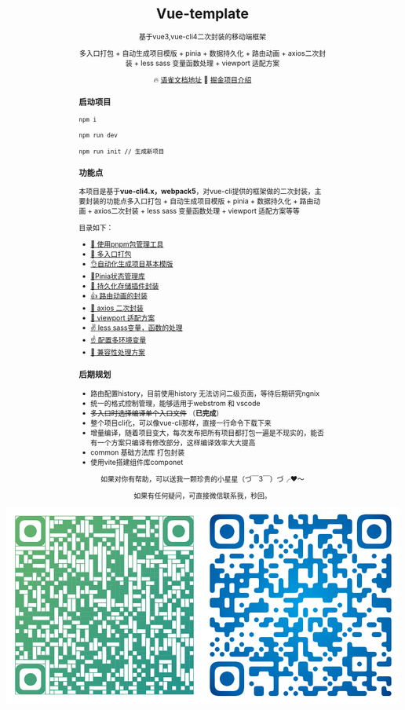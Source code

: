 <h1 align="center" style='margin-top: -20px'>Vue-template</h1>
<p align="center">基于vue3,vue-cli4二次封装的移动端框架</p>
<p align="center">多入口打包 + 自动生成项目模版 + pinia + 数据持久化 + 路由动画 + axios二次封装 + less sass 变量函数处理 + viewport 适配方案</p>

<p align="center">
  🔥 <a href="https://www.yuque.com/docs/share/92b547ee-d40b-4e52-85ac-63395284c389">语雀文档地址</a>
  🌈 <a href="https://juejin.cn/post/7127130027992285197">掘金项目介绍</a>
</p>

<h3>启动项目</h3>

```
npm i

npm run dev

npm run init // 生成新项目
```

<h3>功能点</h3>

本项目是基于**vue-cli4.x，webpack5**，对vue-cli提供的框架做的二次封装，主要封装的功能点多入口打包 + 自动生成项目模版 + pinia + 数据持久化 + 路由动画 + axios二次封装 + less sass 变量函数处理 + viewport 适配方案等等

<span id="top" align="center">目录如下：</span>
- [💪 使用pnpm包管理工具](/page/pnpm.html)
- [👋 多入口打包](/page/pages.html)
- [👌自动化生成项目基本模版](/page/init.html)
- [🤘Pinia状态管理库](/page/pinia.html)
- [🤏 持久化存储插件封装](/page/piniaPlugin.html)
- [👍 路由动画的封装](/page/router.html)
- [🤝 axios 二次封装](/page/axios.html)
- [💪 viewport 适配方案](/page/viewport.html)
- [✌️ less sass变量，函数的处理](/page/less.html)
- [☝️ 配置多环境变量](/page/env.html)
- [👏 兼容性处理方案](/page/babel.html)



<h3>后期规划</h3>

-   路由配置history，目前使用history 无法访问二级页面，等待后期研究ngnix
-   统一的格式控制管理，能够适用于webstrom 和 vscode
-   ~~多入口时选择编译单个入口文件~~ （**已完成**）
-   整个项目cli化，可以像vue-cli那样，直接一行命令下载下来
-   增量编译，随着项目变大，每次发布把所有项目都打包一遍是不现实的，能否有一个方案只编译有修改部分，这样编译效率大大提高
-   common 基础方法库 打包封装
-   使用vite搭建组件库componet

<p align="center">如果对你有帮助，可以送我一颗珍贵的小星星（づ￣3￣）づ╭❤～</p>
<p align="center">如果有任何疑问，可直接微信联系我，秒回。</p>
<p style='display:flex;justify-content:center;align-items: center'>
<img alt="logo" style='display:flex;' src="../image/wx.png" width="400">
<img alt="logo" style='display:flex;' src="../image/gzh.png" width="400">
</p>